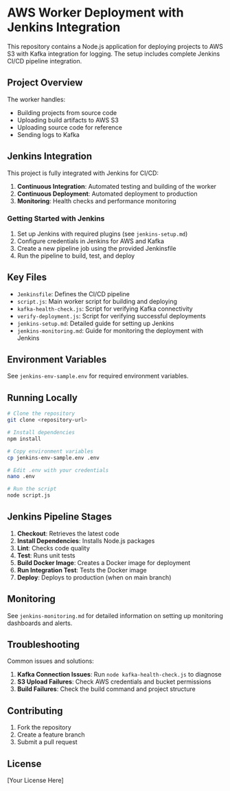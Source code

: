 # AWS Worker Deployment with Jenkins Integration

This repository contains a Node.js application for deploying projects to AWS S3 with Kafka integration for logging. The setup includes complete Jenkins CI/CD pipeline integration.

## Project Overview

The worker handles:
- Building projects from source code
- Uploading build artifacts to AWS S3
- Uploading source code for reference
- Sending logs to Kafka

## Jenkins Integration

This project is fully integrated with Jenkins for CI/CD:

1. **Continuous Integration**: Automated testing and building of the worker
2. **Continuous Deployment**: Automated deployment to production
3. **Monitoring**: Health checks and performance monitoring

### Getting Started with Jenkins

1. Set up Jenkins with required plugins (see `jenkins-setup.md`)
2. Configure credentials in Jenkins for AWS and Kafka
3. Create a new pipeline job using the provided Jenkinsfile
4. Run the pipeline to build, test, and deploy

## Key Files

- `Jenkinsfile`: Defines the CI/CD pipeline
- `script.js`: Main worker script for building and deploying
- `kafka-health-check.js`: Script for verifying Kafka connectivity
- `verify-deployment.js`: Script for verifying successful deployments
- `jenkins-setup.md`: Detailed guide for setting up Jenkins
- `jenkins-monitoring.md`: Guide for monitoring the deployment with Jenkins

## Environment Variables

See `jenkins-env-sample.env` for required environment variables.

## Running Locally

```bash
# Clone the repository
git clone <repository-url>

# Install dependencies
npm install

# Copy environment variables
cp jenkins-env-sample.env .env

# Edit .env with your credentials
nano .env

# Run the script
node script.js
```

## Jenkins Pipeline Stages

1. **Checkout**: Retrieves the latest code
2. **Install Dependencies**: Installs Node.js packages
3. **Lint**: Checks code quality
4. **Test**: Runs unit tests
5. **Build Docker Image**: Creates a Docker image for deployment
6. **Run Integration Test**: Tests the Docker image
7. **Deploy**: Deploys to production (when on main branch)

## Monitoring

See `jenkins-monitoring.md` for detailed information on setting up monitoring dashboards and alerts.

## Troubleshooting

Common issues and solutions:

1. **Kafka Connection Issues**: Run `node kafka-health-check.js` to diagnose
2. **S3 Upload Failures**: Check AWS credentials and bucket permissions
3. **Build Failures**: Check the build command and project structure

## Contributing

1. Fork the repository
2. Create a feature branch
3. Submit a pull request

## License

[Your License Here] 